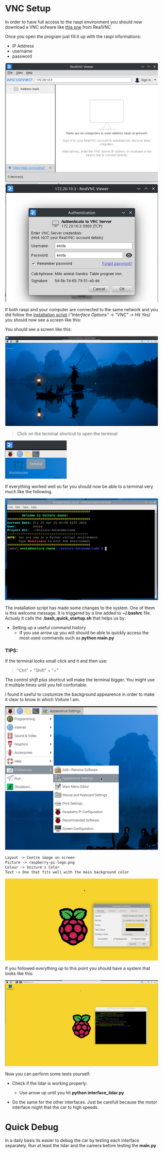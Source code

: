 # VNC Setup

In order to have full access to the raspi environment you should now download a VNC sofware like [this one](https://www.realvnc.com/fr/connect/download/viewer/) from RealVNC.

Once you open the program just fill it up with the raspi informations:

- IP Address
- username
- password

![](/docs/vnc_setup/step1.png)
![](/docs/vnc_setup/step2.png)

If both raspi and your computer are connected to the same network and you did follow the [installation script](/docs/A_INSTALATION.md) *("Interface Options" -> "VNC" -> Hit Yes)* you should now see a screen like this:

You should see a screen like this:

![](/docs/vnc_setup/step3.png)

> Click on the terminal shortcut to open the terminal

![](/docs/vnc_setup/step4.png)

If everything worked well so far you should now be able to a terminal very much like the following.

![](/docs/vnc_setup/step5.png)

The installation script has made some changes to the system. One of them is this welcome message. It is triggered by a line added to **~/.bashrc** file. Actualy it calls the **.bash_quick_startup.sh** that helps us by:

* Setting up a useful command history
    - If you use arrow up you will should be able to quickly access the most used commands such as **python main.py**

### TIPS:

If the terminal looks small click and it and then use:

> "Ctrl" + "Shift" + "+"

The *control shift plus* shortcut will make the terminal bigger. You might use it multiple times until you fell confortable.

I found it useful to costumize the background appearence in order to make it clear to know in which Voiture I am. 

![](/docs/vnc_setup/step6.png)


```
Layout -> Centre image on screen
Picture -> raspberry-pi-logo.png
Colour -> Voiture's Color
Text -> One that fits well with the main background color
```
![](/docs/vnc_setup/step7.png)

If you followed everything up to this point you should have a system that looks like this:

![](/docs/vnc_setup/step8.png)


Now you can perform some tests yourself:

- Check if the lidar is working properly:
    - Use arrow up until you hit **python interface_lidar.py**

- Do the same for the other interfaces. Just be carefull because the motor interface might that the car to high speeds.

# Quick Debug

In a daily basis its easier to debug the car by testing each interface separately. Run at least the lidar and the camera before testing the **main.py**
